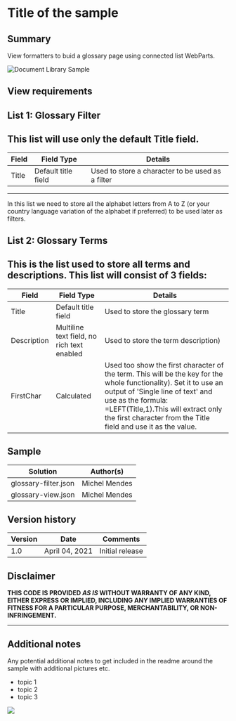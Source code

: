 # Title of the sample

## Summary
View formatters to buid a glossary page using connected list WebParts.

![Document Library Sample](filteregGlossary.gif)

## View requirements
List 1: Glossary Filter
----
This list will use only the default Title field. 
----
Field|Field Type|Details
-----|----------|--------
Title| Default title field|Used to store a character to be used as a filter
---
In this list we need to store all the alphabet letters from A to Z (or your country language variation of the alphabet if preferred) to be used later as filters.

List 2: Glossary Terms
----
This is the list used to store all terms and descriptions. This list will consist of 3 fields:
----
Field|Field Type|Details
-----|----------|--------
Title| Default title field|Used to store the glossary term
Description|Multiline text field, no rich text enabled|Used to store the term description)
FirstChar|Calculated| Used too show the first character of the term. This will be the key for the whole functionality). Set it to use an output of 'Single line of text' and use as the formula: =LEFT(Title,1).This will extract only the first character from the Title field and use it as the value. 

## Sample

Solution|Author(s)
--------|---------
glossary-filter.json | Michel Mendes
glossary-view.json | Michel Mendes

## Version history

Version|Date|Comments
-------|----|--------
1.0|April 04, 2021|Initial release

## Disclaimer
**THIS CODE IS PROVIDED *AS IS* WITHOUT WARRANTY OF ANY KIND, EITHER EXPRESS OR IMPLIED, INCLUDING ANY IMPLIED WARRANTIES OF FITNESS FOR A PARTICULAR PURPOSE, MERCHANTABILITY, OR NON-INFRINGEMENT.**

---

## Additional notes
Any potential additional notes to get included in the readme around the sample with additional pictures etc.

- topic 1
- topic 2
- topic 3

<img src="https://telemetry.sharepointpnp.com/sp-dev-list-formatting/view-samples/readme-template" />
